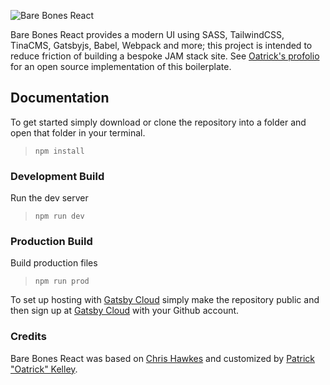 ![Bare Bones React](https://www.oatrick.com/img/current_snapshot.png)

Bare Bones React provides a modern UI using SASS, TailwindCSS, TinaCMS, Gatsbyjs, Babel, Webpack and more; this project is intended to reduce friction of building a bespoke JAM stack site. See <a href="https://www.oatrick.com">Oatrick's profolio</a> for an open source implementation of this boilerplate.

## Documentation

To get started simply download or clone the repository into a folder and open that folder in your terminal. 

> `npm install`

### Development Build

Run the dev server

> `npm run dev`

### Production Build

Build production files

> `npm run prod`

To set up hosting with <a href="https://www.gatsbyjs.com/">Gatsby Cloud</a> simply make the repository public and then sign up at <a href="https://www.gatsbyjs.com/dashboard">Gatsby Cloud</a> with your Github account.

### Credits

Bare Bones React was based on <a href="http://bit.ly/chrishawkes">Chris Hawkes</a> and customized by <a href="https://www.oatrick.com">Patrick "Oatrick" Kelley</a>.
